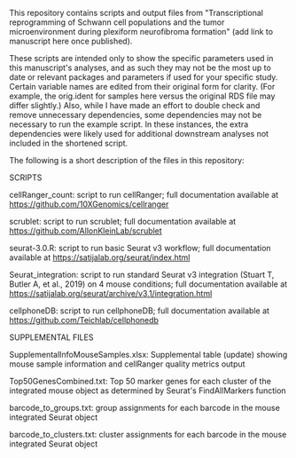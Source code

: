This repository contains scripts and output files from "Transcriptional reprogramming of Schwann cell populations and the tumor microenvironment during plexiform neurofibroma formation" (add link to manuscript here once published).

These scripts are intended only to show the specific parameters used in this manuscript's analyses, and as such they may not be the most up to date or relevant packages and parameters if used for your specific study. Certain variable names are edited from their original form for clarity. (For example, the orig.ident for samples here versus the original RDS file may differ slightly.) Also, while I have made an effort to double check and remove unnecessary dependencies, some dependencies may not be necessary to run the example script. In these instances, the extra dependencies were likely used for additional downstream analyses not included in the shortened script.

The following is a short description of the files in this repository:

SCRIPTS

cellRanger_count: script to run cellRanger; full documentation available at https://github.com/10XGenomics/cellranger

scrublet: script to run scrublet; full documentation available at https://github.com/AllonKleinLab/scrublet 

seurat-3.0.R: script to run basic Seurat v3 workflow; full documentation available at https://satijalab.org/seurat/index.html

Seurat_integration: script to run standard Seurat v3 integration (Stuart T, Butler A, et al., 2019) on 4 mouse conditions; full documentation available at https://satijalab.org/seurat/archive/v3.1/integration.html

cellphoneDB: script to run cellphoneDB; full documentation available at https://github.com/Teichlab/cellphonedb

SUPPLEMENTAL FILES

SupplementalInfoMouseSamples.xlsx: Supplemental table (update) showing mouse sample information and cellRanger quality metrics output

Top50GenesCombined.txt: Top 50 marker genes for each cluster of the integrated mouse object as determined by Seurat's FindAllMarkers function

barcode_to_groups.txt: group assignments for each barcode in the mouse integrated Seurat object

barcode_to_clusters.txt: cluster assignments for each barcode in the mouse integrated Seurat object

